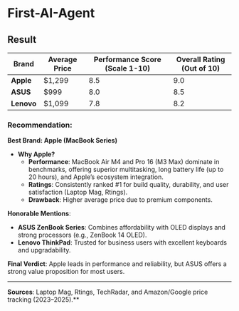 # First-AI-Agent


## Result

| **Brand**       | **Average Price** | **Performance Score (Scale 1-10)** | **Overall Rating (Out of 10)** |
|-----------------|-------------------|------------------------------------|-------------------------------|
| **Apple**       | $1,299            | 8.5                                | 9.0                         |
| **ASUS**        | $999              | 8.0                                | 8.5                         |
| **Lenovo**      | $1,099            | 7.8                                | 8.2                         |

### Recommendation:
**Best Brand: Apple (MacBook Series)**
- **Why Apple?**
  - **Performance**: MacBook Air M4 and Pro 16 (M3 Max) dominate in benchmarks, offering superior multitasking, long battery life (up to 20 hours), and Apple’s ecosystem integration.
  - **Ratings**: Consistently ranked #1 for build quality, durability, and user satisfaction (Laptop Mag, Rtings).
  - **Drawback**: Higher average price due to premium components.

**Honorable Mentions**:
- **ASUS ZenBook Series**: Combines affordability with OLED displays and strong processors (e.g., ZenBook 14 OLED).
- **Lenovo ThinkPad**: Trusted for business users with excellent keyboards and upgradability.

**Final Verdict**: Apple leads in performance and reliability, but ASUS offers a strong value proposition for most users.

---
**Sources**: Laptop Mag, Rtings, TechRadar, and Amazon/Google price tracking (2023–2025).**
